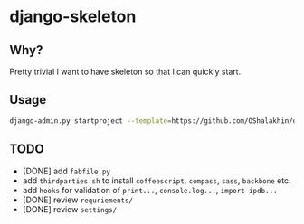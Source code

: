 # django-skeleton

## Why?

Pretty trivial I want to have skeleton so that I can quickly start.

## Usage

```bash
django-admin.py startproject --template=https://github.com/OShalakhin/django-skeleton/archive/master.zip new_project
```

## TODO

* [DONE] add `fabfile.py`
* add `thirdparties.sh` to install `coffeescript`, `compass`, `sass`, `backbone` etc.
* add `hooks` for validation of `print...`, `console.log...`, `import ipdb...`
* [DONE] review `requriements/`
* [DONE] review `settings/`
